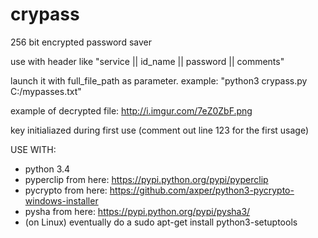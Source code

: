 # crypass

256 bit encrypted password saver

use with header like "service  ||  id_name  ||  password  ||  comments"

launch it with full_file_path as parameter. example: "python3 crypass.py C:/mypasses.txt"

example of decrypted file: http://i.imgur.com/7eZ0ZbF.png

key initialiazed during first use (comment out line 123 for the first usage)

USE WITH:
* python 3.4
* pyperclip from here: https://pypi.python.org/pypi/pyperclip
* pycrypto from here: https://github.com/axper/python3-pycrypto-windows-installer
* pysha from here: https://pypi.python.org/pypi/pysha3/
* (on Linux) eventually do a sudo apt-get install python3-setuptools
